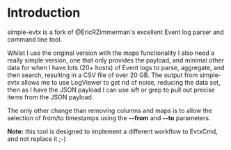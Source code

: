 # Introduction

simple-evtx is a fork of @EricRZimmerman's excellent Event log parser and command line tool.

Whilst I use the original version with the maps functionality I also need a really simple version, one that only provides the payload, and minimal other data for when I have lots (20+ hosts) of Event logs to parse, aggregate, and then search, resulting in a CSV file of over 20 GB. The output from simple-evtx allows me to use LogViewer to get rid of noise, reducing the data set, then as I have the JSON payload I can use sift or grep to pull out precise items from the JSON payload.

The only other change than removing columns and maps is to allow the selection of from/to timestamps using the **--from** and **--to** parameters.

**Note:** this tool is designed to implement a different workflow to EvtxCmd, and not replace it ;-)
